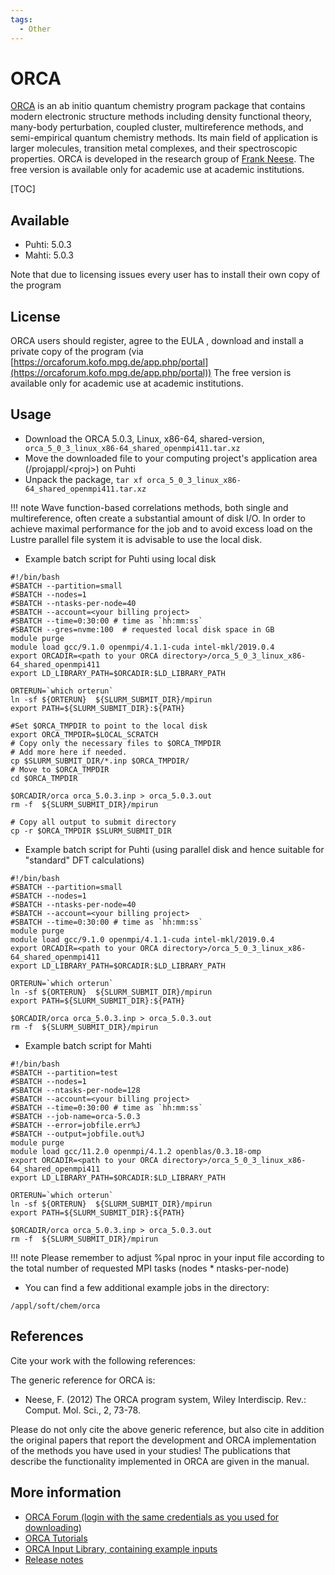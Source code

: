 ```yaml
---
tags:
  - Other
---
```


# ORCA

[ORCA](https://orcaforum.kofo.mpg.de/app.php/portal ) is an ab initio quantum chemistry program package that contains modern electronic structure methods including density functional theory, many-body perturbation, coupled cluster, multireference methods, and semi-empirical quantum chemistry methods. Its main field of application is larger molecules, transition metal complexes, and their spectroscopic properties. ORCA is developed in the research group of [Frank Neese](https://en.wikipedia.org/wiki/Frank_Neese). The free version is available only for academic use at academic institutions. 

[TOC]

## Available

-   Puhti: 5.0.3
-   Mahti: 5.0.3

Note that due to licensing issues every user has to install their own copy of the program 

## License
 
ORCA users should register, agree to the EULA , download and install a private copy of the program (via [https://orcaforum.kofo.mpg.de/app.php/portal](https://orcaforum.kofo.mpg.de/app.php/portal))
The free version is available only for academic use at academic institutions.

## Usage

- Download the ORCA 5.0.3, Linux, x86-64, shared-version, ` orca_5_0_3_linux_x86-64_shared_openmpi411.tar.xz`
- Move the downloaded file to your computing project's application area (/projappl/<proj\>) on Puhti
- Unpack the package, `tar xf orca_5_0_3_linux_x86-64_shared_openmpi411.tar.xz`

!!! note
    Wave function-based correlations methods, both single and multireference, often create a substantial amount of disk I/O. In order to achieve maximal performance for the job and to avoid excess load on the Lustre parallel file system it is advisable to use the local disk.  
 - Example batch script for Puhti using local disk

```
#!/bin/bash
#SBATCH --partition=small
#SBATCH --nodes=1
#SBATCH --ntasks-per-node=40
#SBATCH --account=<your billing project>
#SBATCH --time=0:30:00 # time as `hh:mm:ss`
#SBATCH --gres=nvme:100  # requested local disk space in GB
module purge
module load gcc/9.1.0 openmpi/4.1.1-cuda intel-mkl/2019.0.4
export ORCADIR=<path to your ORCA directory>/orca_5_0_3_linux_x86-64_shared_openmpi411
export LD_LIBRARY_PATH=$ORCADIR:$LD_LIBRARY_PATH

ORTERUN=`which orterun`
ln -sf ${ORTERUN}  ${SLURM_SUBMIT_DIR}/mpirun
export PATH=${SLURM_SUBMIT_DIR}:${PATH}

#Set $ORCA_TMPDIR to point to the local disk
export ORCA_TMPDIR=$LOCAL_SCRATCH
# Copy only the necessary files to $ORCA_TMPDIR
# Add more here if needed.
cp $SLURM_SUBMIT_DIR/*.inp $ORCA_TMPDIR/
# Move to $ORCA_TMPDIR
cd $ORCA_TMPDIR

$ORCADIR/orca orca_5.0.3.inp > orca_5.0.3.out
rm -f  ${SLURM_SUBMIT_DIR}/mpirun

# Copy all output to submit directory
cp -r $ORCA_TMPDIR $SLURM_SUBMIT_DIR
```

- Example batch script for Puhti (using parallel disk and hence suitable for "standard" DFT calculations)

```
#!/bin/bash
#SBATCH --partition=small
#SBATCH --nodes=1
#SBATCH --ntasks-per-node=40
#SBATCH --account=<your billing project>
#SBATCH --time=0:30:00 # time as `hh:mm:ss`
module purge
module load gcc/9.1.0 openmpi/4.1.1-cuda intel-mkl/2019.0.4
export ORCADIR=<path to your ORCA directory>/orca_5_0_3_linux_x86-64_shared_openmpi411
export LD_LIBRARY_PATH=$ORCADIR:$LD_LIBRARY_PATH

ORTERUN=`which orterun`
ln -sf ${ORTERUN}  ${SLURM_SUBMIT_DIR}/mpirun
export PATH=${SLURM_SUBMIT_DIR}:${PATH}

$ORCADIR/orca orca_5.0.3.inp > orca_5.0.3.out
rm -f  ${SLURM_SUBMIT_DIR}/mpirun
```



- Example batch script for Mahti

```
#!/bin/bash
#SBATCH --partition=test
#SBATCH --nodes=1
#SBATCH --ntasks-per-node=128
#SBATCH --account=<your billing project>
#SBATCH --time=0:30:00 # time as `hh:mm:ss`
#SBATCH --job-name=orca-5.0.3
#SBATCH --error=jobfile.err%J
#SBATCH --output=jobfile.out%J
module purge
module load gcc/11.2.0 openmpi/4.1.2 openblas/0.3.18-omp
export ORCADIR=<path to your ORCA directory>/orca_5_0_3_linux_x86-64_shared_openmpi411
export LD_LIBRARY_PATH=$ORCADIR:$LD_LIBRARY_PATH

ORTERUN=`which orterun`
ln -sf ${ORTERUN}  ${SLURM_SUBMIT_DIR}/mpirun
export PATH=${SLURM_SUBMIT_DIR}:${PATH}

$ORCADIR/orca orca_5.0.3.inp > orca_5.0.3.out
rm -f  ${SLURM_SUBMIT_DIR}/mpirun
```

!!! note
    Please remember to adjust %pal nproc in your input file according to the total number of requested MPI tasks (nodes * ntasks-per-node) 


- You can find a few additional example jobs in the directory:

``` 
/appl/soft/chem/orca
```

## References

Cite your work with the following references:

The generic reference for ORCA is:
- Neese, F. (2012) The ORCA program system, Wiley Interdiscip. Rev.: Comput. Mol. Sci., 2, 73-78.

Please do not only cite the above generic reference, but also cite in addition the original
papers that report the development and ORCA implementation of the methods you have used in
your studies! The publications that describe the functionality implemented in ORCA are
given in the manual.

## More information
-   [ORCA Forum (login with the same credentials as you used for downloading)](https://orcaforum.kofo.mpg.de/app.php/portal)
-   [ORCA Tutorials](https://www.orcasoftware.de/tutorials_orca/)
-   [ORCA Input Library, containing example inputs](https://sites.google.com/site/orcainputlibrary/home) 
-   [Release notes](https://orcaforum.kofo.mpg.de/viewforum.php?f=56)



